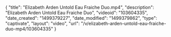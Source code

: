 {
    "title": "Elizabeth Arden Untold Eau Fraiche Duo.mp4",
    "description": "Elizabeth Arden Untold Eau Fraiche Duo",
    "videoid": "103604335",
    "date_created": "1499379227",
    "date_modified": "1499379862",
    "type": "captivate",
    "layout": "video",
    "url": "\/v\/elizabeth-arden-untold-eau-fraiche-duo-mp4\/103604335"
}